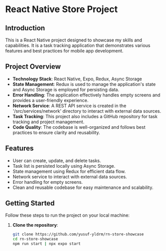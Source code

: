 # React Native Store Project 

## Introduction

This is a React Native  project designed to showcase my skills and capabilities. It is a task tracking application that demonstrates various features and best practices for mobile app development.

## Project Overview

- **Technology Stack**: React Native, Expo, Redux, Async Storage
- **State Management**: Redux is used to manage the application's state and Async Storage is employed for persisting data.
- **Error Handling**: The application effectively handles empty screens and provides a user-friendly experience.
- **Network Service**: A REST API service is created in the '/src/services/network' directory to interact with external data sources.
- **Task Tracking**: This project also includes a GitHub repository for task tracking and project management.
- **Code Quality**: The codebase is well-organized and follows best practices to ensure clarity and reusability.

## Features

- User can create, update, and delete tasks.
- Task list is persisted locally using Async Storage.
- State management using Redux for efficient data flow.
- Network service to interact with external data sources.
- Error handling for empty screens.
- Clean and reusable codebase for easy maintenance and scalability.

## Getting Started

Follow these steps to run the project on your local machine:

1. **Clone the repository**:

   ```bash
   git clone https://github.com/yusuf-yldrm/rn-store-showcase
   cd rn-store-showcase
   npm run start | npx expo start
